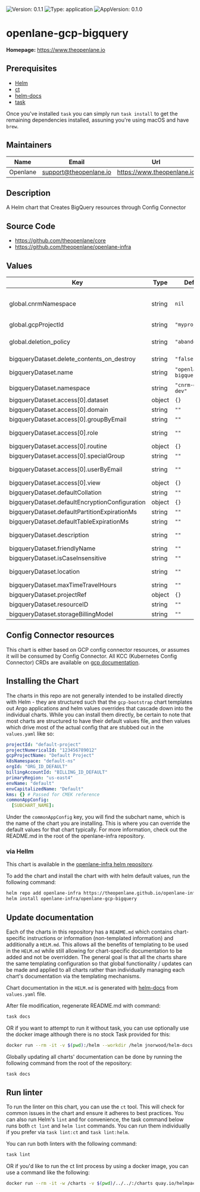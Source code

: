 ![Version: 0.1.1](https://img.shields.io/badge/Version-0.1.1-informational?style=flat-square) ![Type: application](https://img.shields.io/badge/Type-application-informational?style=flat-square) ![AppVersion: 0.1.0](https://img.shields.io/badge/AppVersion-0.1.0-informational?style=flat-square)

# openlane-gcp-bigquery

**Homepage:** <https://www.theopenlane.io>

## Prerequisites

- [Helm](https://helm.sh/docs/intro/install/)
- [ct](https://github.com/helm/chart-testing)
- [helm-docs](https://github.com/norwoodj/helm-docs)
- [task](https://taskfile.dev/)

Once you've installed `task` you can simply run `task install` to get the remaining dependencies installed, assuning you're using macOS and have `brew`.

## Maintainers

| Name | Email | Url |
| ---- | ------ | --- |
| Openlane | <support@theopenlane.io> | <https://www.theopenlane.io> |

## Description

A Helm chart that Creates BigQuery resources through Config Connector

## Source Code

* <https://github.com/theopenlane/core>
* <https://github.com/theopenlane/openlane-infra>

## Values

| Key | Type | Default | Description |
|-----|------|---------|-------------|
| global.cnrmNamespace | string | `nil` | Allows to deploy in another namespace than the release one |
| global.gcpProjectId | string | `"myprojectid"` | Google Project ID |
| global.deletion_policy | string | `"abandon"` | Keep the VPC even after the kcc resource deletion. |
| bigqueryDataset.delete_contents_on_destroy | string | `"false"` |  |
| bigqueryDataset.name | string | `"openlane-bigquery"` | name of the Dataset |
| bigqueryDataset.namespace | string | `"cnrm-gcp-dev"` |  |
| bigqueryDataset.access[0].dataset | object | `{}` |  |
| bigqueryDataset.access[0].domain | string | `""` |  |
| bigqueryDataset.access[0].groupByEmail | string | `""` |  |
| bigqueryDataset.access[0].role | string | `""` | roles list for roles writer/reader/admin |
| bigqueryDataset.access[0].routine | object | `{}` |  |
| bigqueryDataset.access[0].specialGroup | string | `""` |  |
| bigqueryDataset.access[0].userByEmail | string | `""` | email id for the gke serviceaccount |
| bigqueryDataset.access[0].view | object | `{}` |  |
| bigqueryDataset.defaultCollation | string | `""` |  |
| bigqueryDataset.defaultEncryptionConfiguration | object | `{}` |  |
| bigqueryDataset.defaultPartitionExpirationMs | string | `""` |  |
| bigqueryDataset.defaultTableExpirationMs | string | `""` |  |
| bigqueryDataset.description | string | `""` | user defines definition |
| bigqueryDataset.friendlyName | string | `""` | friendly definition |
| bigqueryDataset.isCaseInsensitive | string | `""` |  |
| bigqueryDataset.location | string | `""` | location of the dataset |
| bigqueryDataset.maxTimeTravelHours | string | `""` |  |
| bigqueryDataset.projectRef | object | `{}` |  |
| bigqueryDataset.resourceID | string | `""` |  |
| bigqueryDataset.storageBillingModel | string | `""` |  |

## Config Connector resources

This chart is either based on GCP config connector resources, or assumes it will be consumed by Config Connector. All KCC (Kubernetes Config Connector) CRDs are available on [gcp documentation](https://cloud.google.com/config-connector/docs/reference/overview).

## Installing the Chart

The charts in this repo are not generally intended to be installed directly with Helm - they are structured such that the `gcp-bootstrap` chart templates out Argo applications and helm values overrides that cascade down into the individual charts. While you can install them directly, be certain to note that most charts are structured to have their default values file, and then values which drive most of the actual config that are stubbed out in the `values.yaml` like so:

```yaml
projectId: "default-project"
projectNumericalId: "123456789012"
gcpProjectName: "Default Project"
k8sNamespace: "default-ns"
orgId: "ORG_ID_DEFAULT"
billingAccountId: "BILLING_ID_DEFAULT"
primaryRegion: "us-east4"
envName: "default"
envCapitalizedName: "Default"
kms: {} # Passed for CMEK reference
commonAppConfig:
  [SUBCHART_NAME]:
```

Under the `commonAppConfig` key, you will find the subchart name, which is the name of the chart you are installing. This is where you can override the default values for that chart typically. For more information, check out the README.md in the root of the openlane-infra repository.

### via Hellm

This chart is available in the [openlane-infra helm repository](https://theopenlane.github.io/openlane-infra).

To add the chart and install the chart with with helm default values, run the following command:

```bash
helm repo add openlane-infra https://theopenlane.github.io/openlane-infra
helm install openlane-infra/openlane-gcp-bigquery
```

## Update documentation

Each of the charts in this repository has a `README.md` which contains chart-specific instructions or information (non-templated information) and additionally a `HELM.md`. This allows all the benefits of templating to be used in the `HELM.md` while still allowing for chart-specific documentation to be added and not be overridden. The general goal is that all the charts share the same templating configuration so that global functionality / updates can be made and applied to all charts rather than individually managing each chart's documentation via the templating mechanisms.

Chart documentation in the `HELM.md` is generated with [helm-docs](https://github.com/norwoodj/helm-docs) from `values.yaml` file.

After file modification, regenerate README.md with command:

```bash
task docs
```

OR if you want to attempt to run it without task, you can use optionally use the docker image although there is no stock Task provided for this:

```bash
docker run --rm -it -v $(pwd):/helm --workdir /helm jnorwood/helm-docs:v1.14.2 helm-docs
```

Globally updating all charts' documentation can be done by running the following command from the root of the repository:

```bash
task docs
```

## Run linter

To run the linter on this chart, you can use the `ct` tool. This will check for common issues in the chart and ensure it adheres to best practices. You can also run Helm's `lint` and for convenience, the task command below runs both `ct lint` and `helm lint` commands. You can run them individually if you prefer via `task lint:ct` and `task lint:helm`.

You can run both linters with the following command:

```bash
task lint
```

OR if you'd like to run the ct lint process by using a docker image, you can use a command like the following:

```bash
docker run --rm -it -w /charts -v $(pwd)/../../:/charts quay.io/helmpack/chart-testing:v3.12.0 ct lint --charts /charts/charts/openlane-gcp-bigquery --config /charts/charts/openlane-gcp-bigquery/ct.yaml
```
